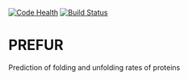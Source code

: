 [![Code Health](https://landscape.io/github/daviddesancho/PREFUR/master/landscape.svg?style=flat)](https://landscape.io/github/daviddesancho/PREFUR/master)
[![Build Status](https://travis-ci.org/daviddesancho/PREFUR.svg?branch=master)](https://travis-ci.org/daviddesancho/PREFUR)


# PREFUR
Prediction of folding and unfolding rates of proteins
